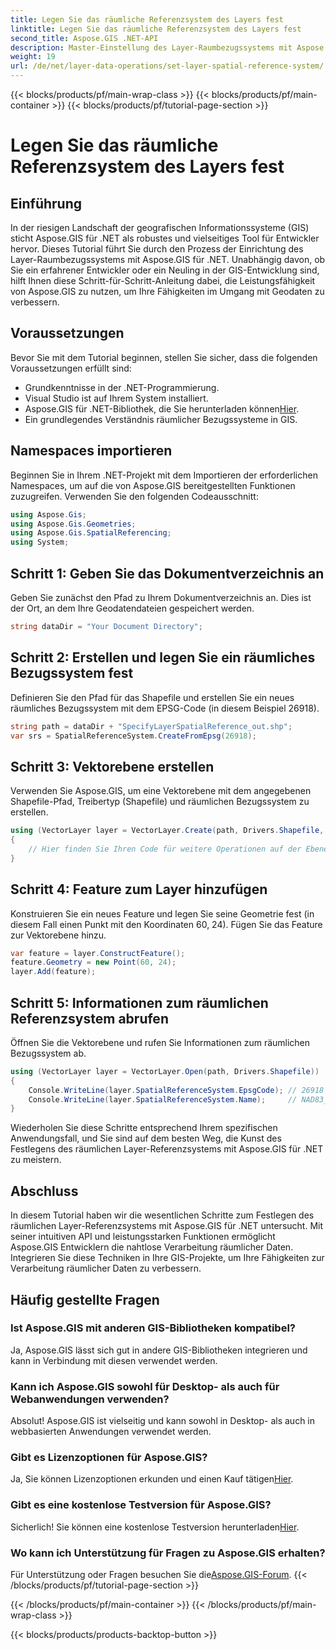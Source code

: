 ```yaml
---
title: Legen Sie das räumliche Referenzsystem des Layers fest
linktitle: Legen Sie das räumliche Referenzsystem des Layers fest
second_title: Aspose.GIS .NET-API
description: Master-Einstellung des Layer-Raumbezugssystems mit Aspose.GIS für .NET. Verbessern Sie Ihre GIS-Projekte mit dieser Schritt-für-Schritt-Anleitung.
weight: 19
url: /de/net/layer-data-operations/set-layer-spatial-reference-system/
---
```


{{< blocks/products/pf/main-wrap-class >}}
{{< blocks/products/pf/main-container >}}
{{< blocks/products/pf/tutorial-page-section >}}

# Legen Sie das räumliche Referenzsystem des Layers fest

## Einführung
In der riesigen Landschaft der geografischen Informationssysteme (GIS) sticht Aspose.GIS für .NET als robustes und vielseitiges Tool für Entwickler hervor. Dieses Tutorial führt Sie durch den Prozess der Einrichtung des Layer-Raumbezugssystems mit Aspose.GIS für .NET. Unabhängig davon, ob Sie ein erfahrener Entwickler oder ein Neuling in der GIS-Entwicklung sind, hilft Ihnen diese Schritt-für-Schritt-Anleitung dabei, die Leistungsfähigkeit von Aspose.GIS zu nutzen, um Ihre Fähigkeiten im Umgang mit Geodaten zu verbessern.
## Voraussetzungen
Bevor Sie mit dem Tutorial beginnen, stellen Sie sicher, dass die folgenden Voraussetzungen erfüllt sind:
- Grundkenntnisse in der .NET-Programmierung.
- Visual Studio ist auf Ihrem System installiert.
-  Aspose.GIS für .NET-Bibliothek, die Sie herunterladen können[Hier](https://releases.aspose.com/gis/net/).
- Ein grundlegendes Verständnis räumlicher Bezugssysteme in GIS.
## Namespaces importieren
Beginnen Sie in Ihrem .NET-Projekt mit dem Importieren der erforderlichen Namespaces, um auf die von Aspose.GIS bereitgestellten Funktionen zuzugreifen. Verwenden Sie den folgenden Codeausschnitt:
```csharp
using Aspose.Gis;
using Aspose.Gis.Geometries;
using Aspose.Gis.SpatialReferencing;
using System;
```
## Schritt 1: Geben Sie das Dokumentverzeichnis an
Geben Sie zunächst den Pfad zu Ihrem Dokumentverzeichnis an. Dies ist der Ort, an dem Ihre Geodatendateien gespeichert werden.
```csharp
string dataDir = "Your Document Directory";
```
## Schritt 2: Erstellen und legen Sie ein räumliches Bezugssystem fest
Definieren Sie den Pfad für das Shapefile und erstellen Sie ein neues räumliches Bezugssystem mit dem EPSG-Code (in diesem Beispiel 26918).
```csharp
string path = dataDir + "SpecifyLayerSpatialReference_out.shp";
var srs = SpatialReferenceSystem.CreateFromEpsg(26918);
```
## Schritt 3: Vektorebene erstellen
Verwenden Sie Aspose.GIS, um eine Vektorebene mit dem angegebenen Shapefile-Pfad, Treibertyp (Shapefile) und räumlichen Bezugssystem zu erstellen.
```csharp
using (VectorLayer layer = VectorLayer.Create(path, Drivers.Shapefile, srs))
{
    // Hier finden Sie Ihren Code für weitere Operationen auf der Ebene
}
```
## Schritt 4: Feature zum Layer hinzufügen
Konstruieren Sie ein neues Feature und legen Sie seine Geometrie fest (in diesem Fall einen Punkt mit den Koordinaten 60, 24). Fügen Sie das Feature zur Vektorebene hinzu.
```csharp
var feature = layer.ConstructFeature();
feature.Geometry = new Point(60, 24);
layer.Add(feature);
```
## Schritt 5: Informationen zum räumlichen Referenzsystem abrufen
Öffnen Sie die Vektorebene und rufen Sie Informationen zum räumlichen Bezugssystem ab.
```csharp
using (VectorLayer layer = VectorLayer.Open(path, Drivers.Shapefile))
{
    Console.WriteLine(layer.SpatialReferenceSystem.EpsgCode); // 26918
    Console.WriteLine(layer.SpatialReferenceSystem.Name);     // NAD83_UTM_zone_18N
}
```
Wiederholen Sie diese Schritte entsprechend Ihrem spezifischen Anwendungsfall, und Sie sind auf dem besten Weg, die Kunst des Festlegens des räumlichen Layer-Referenzsystems mit Aspose.GIS für .NET zu meistern.
## Abschluss
In diesem Tutorial haben wir die wesentlichen Schritte zum Festlegen des räumlichen Layer-Referenzsystems mit Aspose.GIS für .NET untersucht. Mit seiner intuitiven API und leistungsstarken Funktionen ermöglicht Aspose.GIS Entwicklern die nahtlose Verarbeitung räumlicher Daten. Integrieren Sie diese Techniken in Ihre GIS-Projekte, um Ihre Fähigkeiten zur Verarbeitung räumlicher Daten zu verbessern.
## Häufig gestellte Fragen
### Ist Aspose.GIS mit anderen GIS-Bibliotheken kompatibel?
Ja, Aspose.GIS lässt sich gut in andere GIS-Bibliotheken integrieren und kann in Verbindung mit diesen verwendet werden.
### Kann ich Aspose.GIS sowohl für Desktop- als auch für Webanwendungen verwenden?
Absolut! Aspose.GIS ist vielseitig und kann sowohl in Desktop- als auch in webbasierten Anwendungen verwendet werden.
### Gibt es Lizenzoptionen für Aspose.GIS?
 Ja, Sie können Lizenzoptionen erkunden und einen Kauf tätigen[Hier](https://purchase.aspose.com/buy).
### Gibt es eine kostenlose Testversion für Aspose.GIS?
 Sicherlich! Sie können eine kostenlose Testversion herunterladen[Hier](https://releases.aspose.com/).
### Wo kann ich Unterstützung für Fragen zu Aspose.GIS erhalten?
 Für Unterstützung oder Fragen besuchen Sie die[Aspose.GIS-Forum](https://forum.aspose.com/c/gis/33).
{{< /blocks/products/pf/tutorial-page-section >}}

{{< /blocks/products/pf/main-container >}}
{{< /blocks/products/pf/main-wrap-class >}}

{{< blocks/products/products-backtop-button >}}
